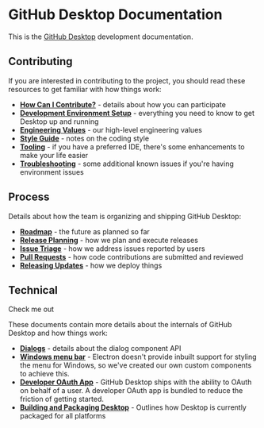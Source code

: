 # GitHub Desktop Documentation

This is the [GitHub Desktop](https://github.com/desktop/desktop) development
documentation.

## Contributing

If you are interested in contributing to the project, you should read these
resources to get familiar with how things work:

 - **[How Can I Contribute?](../.github/CONTRIBUTING.md#how-can-i-contribute)** -
    details about how you can participate
 - **[Development Environment Setup](contributing/setup.md)** - everything
    you need to know to get Desktop up and running
 - **[Engineering Values](contributing/engineering-values.md)** - our high-level engineering values
 - **[Style Guide](contributing/styleguide.md)** - notes on the coding style
 - **[Tooling](contributing/tooling.md)** - if you have a preferred IDE,
    there's some enhancements to make your life easier
 - **[Troubleshooting](contributing/troubleshooting.md)** - some additional
    known issues if you're having environment issues

## Process

Details about how the team is organizing and shipping GitHub Desktop:

 - **[Roadmap](process/roadmap.md)** - the future as planned so far
 - **[Release Planning](process/release-planning.md)** - how we plan and execute
    releases
 - **[Issue Triage](process/issue-triage.md)** - how we address issues reported
    by users
 - **[Pull Requests](process/pull-requests.md)** - how code contributions are submitted and reviewed
 - **[Releasing Updates](process/releasing-updates.md)** - how we deploy things

## Technical

Check me out

These documents contain more details about the internals of GitHub Desktop
and how things work:

 - **[Dialogs](technical/dialogs.md)** - details about the dialog component API
 - **[Windows menu bar](technical/windows-menu-bar.md)** - Electron doesn't
    provide inbuilt support for styling the menu for Windows, so we've created
    our own custom components to achieve this.
 - **[Developer OAuth App](technical/oauth.md)** - GitHub Desktop ships with
    the ability to OAuth on behalf of a user. A developer OAuth app is bundled
    to reduce the friction of getting started.
 - **[Building and Packaging Desktop](technical/packaging.md)** - Outlines how
    Desktop is currently packaged for all platforms 
